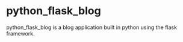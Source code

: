 # python_flask_blog
python_flask_blog is a blog application built in python using the flask framework. 
